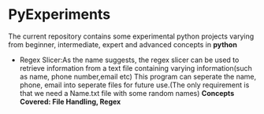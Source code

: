 # PyExperiments
The current repository contains some experimental python projects varying from beginner, intermediate, expert and advanced concepts in <b>python</b>
<ul>
<li>Regex Slicer:As the name suggests, the regex slicer can be used to retrieve information from a text file containing varying information(such as name, phone number,email etc)
This program can seperate the name, phone, email into seperate files for future use.(The only requirement is that we need a Name.txt file with some random names)
<b>Concepts Covered: File Handling, Regex</b></li>

</ul>
